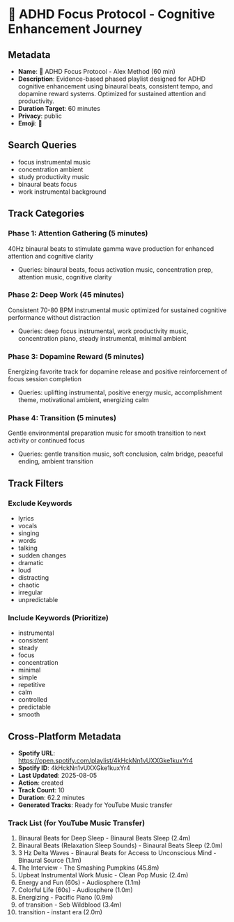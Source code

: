 # 🧠 ADHD Focus Protocol - Cognitive Enhancement Journey

## Metadata

- **Name**: 🧠 ADHD Focus Protocol - Alex Method (60 min)
- **Description**: Evidence-based phased playlist designed for ADHD cognitive enhancement using binaural beats, consistent tempo, and dopamine reward systems. Optimized for sustained attention and productivity.
- **Duration Target**: 60 minutes
- **Privacy**: public
- **Emoji**: 🧠

## Search Queries

- focus instrumental music
- concentration ambient
- study productivity music
- binaural beats focus
- work instrumental background

## Track Categories

### Phase 1: Attention Gathering (5 minutes)

40Hz binaural beats to stimulate gamma wave production for enhanced attention and cognitive clarity

- Queries: binaural beats, focus activation music, concentration prep, attention music, cognitive clarity

### Phase 2: Deep Work (45 minutes)

Consistent 70-80 BPM instrumental music optimized for sustained cognitive performance without distraction

- Queries: deep focus instrumental, work productivity music, concentration piano, steady instrumental, minimal ambient

### Phase 3: Dopamine Reward (5 minutes)

Energizing favorite track for dopamine release and positive reinforcement of focus session completion

- Queries: uplifting instrumental, positive energy music, accomplishment theme, motivational ambient, energizing calm

### Phase 4: Transition (5 minutes)

Gentle environmental preparation music for smooth transition to next activity or continued focus

- Queries: gentle transition music, soft conclusion, calm bridge, peaceful ending, ambient transition

## Track Filters

### Exclude Keywords

- lyrics
- vocals
- singing
- words
- talking
- sudden changes
- dramatic
- loud
- distracting
- chaotic
- irregular
- unpredictable

### Include Keywords (Prioritize)

- instrumental
- consistent
- steady
- focus
- concentration
- minimal
- simple
- repetitive
- calm
- controlled
- predictable
- smooth

## Cross-Platform Metadata
- **Spotify URL**: https://open.spotify.com/playlist/4kHckNn1vUXXGke1kuxYr4
- **Spotify ID**: 4kHckNn1vUXXGke1kuxYr4
- **Last Updated**: 2025-08-05
- **Action**: created
- **Track Count**: 10
- **Duration**: 62.2 minutes
- **Generated Tracks**: Ready for YouTube Music transfer

### Track List (for YouTube Music Transfer)
 1. Binaural Beats for Deep Sleep - Binaural Beats Sleep (2.4m)
 2. Binaural Beats (Relaxation Sleep Sounds) - Binaural Beats Sleep (2.0m)
 3. 3 Hz Delta Waves - Binaural Beats for Access to Unconscious Mind - Binaural Source (1.1m)
 4. The Interview - The Smashing Pumpkins (45.8m)
 5. Upbeat Instrumental Work Music - Clean Pop Music (2.4m)
 6. Energy and Fun (60s) - Audiosphere (1.1m)
 7. Colorful Life (60s) - Audiosphere (1.0m)
 8. Energizing - Pacific Piano (0.9m)
 9. of transition - Seb Wildblood (3.4m)
10. transition - instant era (2.0m)
